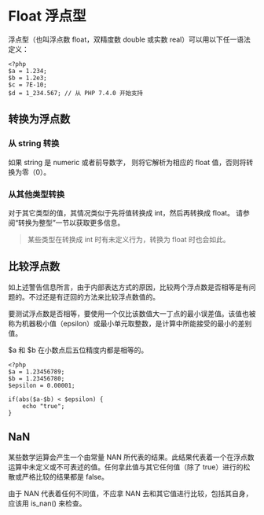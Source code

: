 # Float 浮点型
浮点型（也叫浮点数 float，双精度数 double 或实数 real）可以用以下任一语法定义：
```
<?php
$a = 1.234; 
$b = 1.2e3; 
$c = 7E-10;
$d = 1_234.567; // 从 PHP 7.4.0 开始支持
```

## 转换为浮点数

### 从 string 转换
如果 string 是 numeric 或者前导数字， 则将它解析为相应的 float 值，否则将转换为零（0）。

### 从其他类型转换
对于其它类型的值，其情况类似于先将值转换成 int，然后再转换成 float。 请参阅“转换为整型”一节以获取更多信息。

> 某些类型在转换成 int 时有未定义行为，转换为 float 时也会如此。

## 比较浮点数
如上述警告信息所言，由于内部表达方式的原因，比较两个浮点数是否相等是有问题的。不过还是有迂回的方法来比较浮点数值的。

要测试浮点数是否相等，要使用一个仅比该数值大一丁点的最小误差值。该值也被称为机器极小值（epsilon）或最小单元取整数，是计算中所能接受的最小的差别值。

$a 和 $b 在小数点后五位精度内都是相等的。
```
<?php
$a = 1.23456789;
$b = 1.23456780;
$epsilon = 0.00001;

if(abs($a-$b) < $epsilon) {
    echo "true";
}
```

## NaN
某些数学运算会产生一个由常量 NAN 所代表的结果。此结果代表着一个在浮点数运算中未定义或不可表述的值。任何拿此值与其它任何值（除了 true）进行的松散或严格比较的结果都是 false。

由于 NAN 代表着任何不同值，不应拿 NAN 去和其它值进行比较，包括其自身，应该用 is_nan() 来检查。

